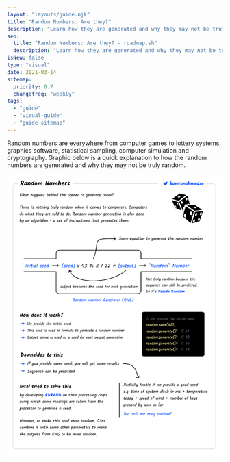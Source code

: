 ```yaml
---
layout: "layouts/guide.njk"
title: "Random Numbers: Are they?"
description: "Learn how they are generated and why they may not be truly random."
seo:
  title: "Random Numbers: Are they? - roadmap.sh"
  description: "Learn how they are generated and why they may not be truly random."
isNew: false
type: "visual"
date: 2021-03-14
sitemap:
  priority: 0.7
  changefreq: "weekly"
tags:
  - "guide"
  - "visual-guide"
  - "guide-sitemap"
---
```


Random numbers are everywhere from computer games to lottery systems, graphics software, statistical sampling, computer simulation and cryptography. Graphic below is a quick explanation to how the random numbers are generated and why they may not be truly random. 

[![](/assets/guides/random-numbers.png)](/assets/guides/random-numbers.png)

